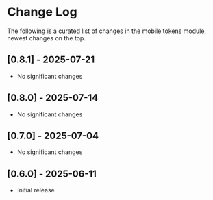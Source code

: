 # Change Log

The following is a curated list of changes in the mobile tokens module, newest changes on the top.

## [0.8.1] - 2025-07-21

- No significant changes

## [0.8.0] - 2025-07-14

- No significant changes

## [0.7.0] - 2025-07-04

- No significant changes

## [0.6.0] - 2025-06-11

- Initial release
